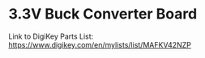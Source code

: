 # 3.3V Buck Converter Board

Link to DigiKey Parts List: https://www.digikey.com/en/mylists/list/MAFKV42NZP